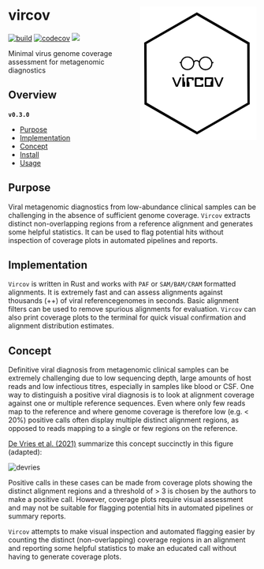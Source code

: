# vircov <a href='https://github.com/esteinig'><img src='docs/vircov.png' align="right" height="270"/></a>

[![build](https://github.com/esteinig/nanoq/actions/workflows/rust-ci.yaml/badge.svg?branch=master)](https://github.com/esteinig/nanoq/actions/workflows/rust-ci.yaml)
[![codecov](https://codecov.io/gh/esteinig/vircov/branch/main/graph/badge.svg?token=RG95F4C6FE)](https://codecov.io/gh/esteinig/vircov)
![](https://img.shields.io/badge/version-0.3.0-black.svg)

Minimal virus genome coverage assessment for metagenomic diagnostics

## Overview


**`v0.3.0`**

- [Purpose](#purpose)
- [Implementation](#implementation)
- [Concept](#concept)
- [Install](#install)
- [Usage](#usage)

## Purpose

Viral metagenomic diagnostics from low-abundance clinical samples can be challenging in the absence of sufficient genome coverage. `Vircov` extracts distinct non-overlapping regions from a reference alignment and generates some helpful statistics. It can be used to flag potential hits without inspection of coverage plots in automated pipelines and reports.

## Implementation

`Vircov` is written in Rust and works with `PAF` or `SAM/BAM/CRAM` formatted alignments. It is extremely fast and can assess alignments against thousands (++) of viral referencegenomes in seconds. Basic alignment filters can be used to remove spurious alignments for evaluation. `Vircov` can also print  coverage plots to the terminal for quick visual confirmation and alignment distribution estimates.

## Concept

Definitive viral diagnosis from metagenomic clinical samples can be extremely challenging due to low sequencing depth, large amounts of host reads and low infectious titres, especially in samples like blood or CSF. One way to distinguish a positive viral diagnosis is to look at alignment coverage against one or multiple reference sequences. Even where only few reads map to the reference and where genome coverage is therefore low (e.g. < 20%) positive calls often display multiple distinct alignment regions, as opposed to reads mapping to a single or few regions on the reference.

[De Vries et al. (2021)](https://www.sciencedirect.com/science/article/pii/S1386653221000792) summarize this concept succinctly in this figure (adapted):

![devries](https://user-images.githubusercontent.com/12873366/158775480-447d847e-5b0d-487c-a39a-81bdf428e09d.png)



Positive calls in these cases can be made from coverage plots showing the distinct alignment regions and a threshold of > 3 is chosen by the authors to make a positive call. However, coverage plots require visual assessment and may not be suitable for flagging potential hits in automated pipelines or summary reports. 

`Vircov` attempts to make visual inspection and automated flagging easier by counting the distinct (non-overlapping) coverage regions in an alignment and reporting some helpful statistics to make an educated call without having to generate coverage plots. 


